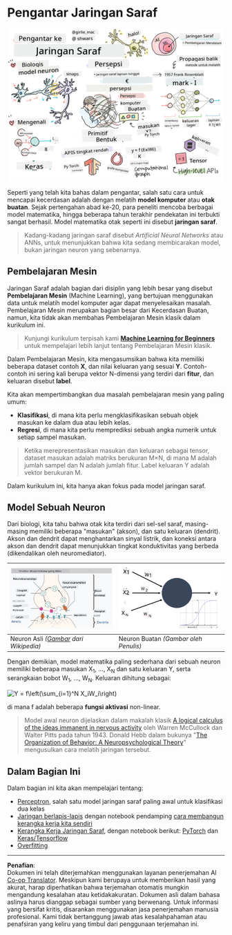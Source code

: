 <!--
CO_OP_TRANSLATOR_METADATA:
{
  "original_hash": "1c6b8c7c1778a35fc1139b7f2aecb7b3",
  "translation_date": "2025-08-29T12:34:09+00:00",
  "source_file": "lessons/3-NeuralNetworks/README.md",
  "language_code": "id"
}
-->
# Pengantar Jaringan Saraf

![Ringkasan konten Pengantar Jaringan Saraf dalam bentuk coretan](../../../../translated_images/ai-neuralnetworks.1c687ae40bc86e834f497844866a26d3e0886650a67a4bbe29442e2f157d3b18.id.png)

Seperti yang telah kita bahas dalam pengantar, salah satu cara untuk mencapai kecerdasan adalah dengan melatih **model komputer** atau **otak buatan**. Sejak pertengahan abad ke-20, para peneliti mencoba berbagai model matematika, hingga beberapa tahun terakhir pendekatan ini terbukti sangat berhasil. Model matematika otak seperti ini disebut **jaringan saraf**.

> Kadang-kadang jaringan saraf disebut *Artificial Neural Networks* atau ANNs, untuk menunjukkan bahwa kita sedang membicarakan model, bukan jaringan neuron yang sebenarnya.

## Pembelajaran Mesin

Jaringan Saraf adalah bagian dari disiplin yang lebih besar yang disebut **Pembelajaran Mesin** (Machine Learning), yang bertujuan menggunakan data untuk melatih model komputer agar dapat menyelesaikan masalah. Pembelajaran Mesin merupakan bagian besar dari Kecerdasan Buatan, namun, kita tidak akan membahas Pembelajaran Mesin klasik dalam kurikulum ini.

> Kunjungi kurikulum terpisah kami **[Machine Learning for Beginners](http://github.com/microsoft/ml-for-beginners)** untuk mempelajari lebih lanjut tentang Pembelajaran Mesin klasik.

Dalam Pembelajaran Mesin, kita mengasumsikan bahwa kita memiliki beberapa dataset contoh **X**, dan nilai keluaran yang sesuai **Y**. Contoh-contoh ini sering kali berupa vektor N-dimensi yang terdiri dari **fitur**, dan keluaran disebut **label**.

Kita akan mempertimbangkan dua masalah pembelajaran mesin yang paling umum:

* **Klasifikasi**, di mana kita perlu mengklasifikasikan sebuah objek masukan ke dalam dua atau lebih kelas.
* **Regresi**, di mana kita perlu memprediksi sebuah angka numerik untuk setiap sampel masukan.

> Ketika merepresentasikan masukan dan keluaran sebagai tensor, dataset masukan adalah matriks berukuran M×N, di mana M adalah jumlah sampel dan N adalah jumlah fitur. Label keluaran Y adalah vektor berukuran M.

Dalam kurikulum ini, kita hanya akan fokus pada model jaringan saraf.

## Model Sebuah Neuron

Dari biologi, kita tahu bahwa otak kita terdiri dari sel-sel saraf, masing-masing memiliki beberapa "masukan" (akson), dan satu keluaran (dendrit). Akson dan dendrit dapat menghantarkan sinyal listrik, dan koneksi antara akson dan dendrit dapat menunjukkan tingkat konduktivitas yang berbeda (dikendalikan oleh neuromediator).

![Model Neuron](../../../../translated_images/synapse-wikipedia.ed20a9e4726ea1c6a3ce8fec51c0b9bec6181946dca0fe4e829bc12fa3bacf01.id.jpg) | ![Model Neuron](../../../../translated_images/artneuron.1a5daa88d20ebe6f5824ddb89fba0bdaaf49f67e8230c1afbec42909df1fc17e.id.png)
----|----
Neuron Asli *([Gambar](https://en.wikipedia.org/wiki/Synapse#/media/File:SynapseSchematic_lines.svg) dari Wikipedia)* | Neuron Buatan *(Gambar oleh Penulis)*

Dengan demikian, model matematika paling sederhana dari sebuah neuron memiliki beberapa masukan X<sub>1</sub>, ..., X<sub>N</sub> dan satu keluaran Y, serta serangkaian bobot W<sub>1</sub>, ..., W<sub>N</sub>. Keluaran dihitung sebagai:

<img src="images/netout.png" alt="Y = f\left(\sum_{i=1}^N X_iW_i\right)" width="131" height="53" align="center"/>

di mana f adalah beberapa **fungsi aktivasi** non-linear.

> Model awal neuron dijelaskan dalam makalah klasik [A logical calculus of the ideas immanent in nervous activity](https://www.cs.cmu.edu/~./epxing/Class/10715/reading/McCulloch.and.Pitts.pdf) oleh Warren McCullock dan Walter Pitts pada tahun 1943. Donald Hebb dalam bukunya "[The Organization of Behavior: A Neuropsychological Theory](https://books.google.com/books?id=VNetYrB8EBoC)" mengusulkan cara melatih jaringan tersebut.

## Dalam Bagian Ini

Dalam bagian ini kita akan mempelajari tentang:
* [Perceptron](03-Perceptron/README.md), salah satu model jaringan saraf paling awal untuk klasifikasi dua kelas
* [Jaringan berlapis-lapis](04-OwnFramework/README.md) dengan notebook pendamping [cara membangun kerangka kerja kita sendiri](04-OwnFramework/OwnFramework.ipynb)
* [Kerangka Kerja Jaringan Saraf](05-Frameworks/README.md), dengan notebook berikut: [PyTorch](05-Frameworks/IntroPyTorch.ipynb) dan [Keras/Tensorflow](05-Frameworks/IntroKerasTF.ipynb)
* [Overfitting](../../../../lessons/3-NeuralNetworks/05-Frameworks)

---

**Penafian**:  
Dokumen ini telah diterjemahkan menggunakan layanan penerjemahan AI [Co-op Translator](https://github.com/Azure/co-op-translator). Meskipun kami berupaya untuk memberikan hasil yang akurat, harap diperhatikan bahwa terjemahan otomatis mungkin mengandung kesalahan atau ketidakakuratan. Dokumen asli dalam bahasa aslinya harus dianggap sebagai sumber yang berwenang. Untuk informasi yang bersifat kritis, disarankan menggunakan jasa penerjemahan manusia profesional. Kami tidak bertanggung jawab atas kesalahpahaman atau penafsiran yang keliru yang timbul dari penggunaan terjemahan ini.
